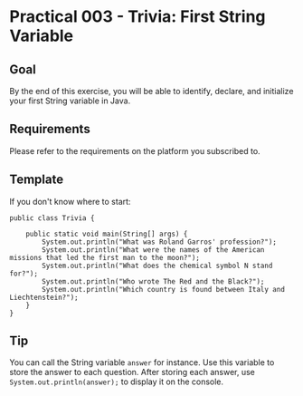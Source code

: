 # Practical 003 - Trivia: First String Variable

## Goal
By the end of this exercise, you will be able to identify, declare, and initialize your first String variable in Java.

## Requirements
Please refer to the requirements on the platform you subscribed to.

## Template
If you don't know where to start:

    public class Trivia {

        public static void main(String[] args) {
            System.out.println("What was Roland Garros' profession?");
            System.out.println("What were the names of the American missions that led the first man to the moon?");
            System.out.println("What does the chemical symbol N stand for?");
            System.out.println("Who wrote The Red and the Black?");
            System.out.println("Which country is found between Italy and Liechtenstein?");
        }
    }

## Tip
You can call the String variable `answer` for instance. 
Use this variable to store the answer to each question. 
After storing each answer, use `System.out.println(answer);` to display it on the console.
